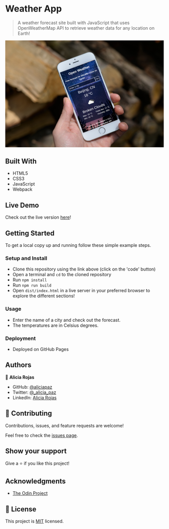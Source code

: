 # Weather App

> A weather forecast site built with JavaScript that uses OpenWeatherMap API to retrieve weather data for any location on Earth!

![screenshot](./mockup.jpg)


## Built With

- HTML5
- CSS3
- JavaScript
- Webpack 

## Live Demo

Check out the live version [here](https://aliciapaz.github.io/weather-app/)!

## Getting Started

To get a local copy up and running follow these simple example steps.

### Setup and Install

- Clone this repository using the link above (click on the 'code' button)
- Open a terminal and `cd` to the cloned repository
- Run `npm install`
- Run `npm run build`
- Open `dist/index.html` in a live server in your preferred browser to explore the different sections! 

### Usage

- Enter the name of a city and check out the forecast.
- The temperatures are in Celsius degrees.

### Deployment

- Deployed on GitHub Pages

## Authors

👤 **Alicia Rojas**

- GitHub: [@aliciapaz](https://github.com/aliciapaz)
- Twitter: [@_alicia_paz](https://twitter.com/_alicia_paz)
- LinkedIn: [Alicia Rojas](https://www.linkedin.com/in/aliciapazrojas/)

## 🤝 Contributing

Contributions, issues, and feature requests are welcome!

Feel free to check the [issues page](https://github.com/aliciapaz/weather-app/issues).

## Show your support

Give a ⭐️ if you like this project!

## Acknowledgments

- [The Odin Project](https://www.theodinproject.com/paths/full-stack-javascript/courses/javascript/lessons/weather-app)

## 📝 License

This project is [MIT](LICENSE) licensed.
